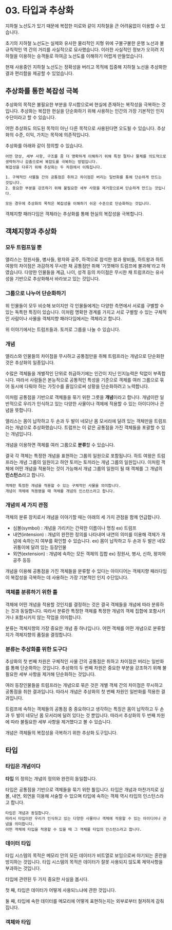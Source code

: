 # 03. 타입과 추상화

지하철 노선도가 있기 때문에 복잡한 미로와 같이 지하철을 큰 어려움없이 이용할 수 있습니다.

초기의 지하철 노선도는 실제와 유사한 물리적인 지형 위에 구불구불한 운행 노선과 불규칙적인 역 간의 거리를 사실적으로 묘사했습니다.
이러한 사실적인 정보가 오히려 지하철을 이용하는 승객들로 하여금 노선도를 이해하기 어렵게 만들었습니다.

현재 사용중인 지하철 노선도는 정확성을 버리고 목적에 집중해 지하철 노선을 추상화한 결과 편리함을 제공할 수 있었습니다.



## 추상화를 통한 복잡성 극복

추상화의 목적은 불필요한 부분을 무시함으로써 현실에 존재하는 복작성을 극복하는 것입니다.
추상화는 복잡한 현실을 단순화하기 위해 사용하는 인간의 가장 기본적인 인지 수단이라고 할 수 있습니다.

어떤 추상화도 의도된 목적이 아닌 다른 목적으로 사용된다면 오도될 수 있습니다.
추상화의 수준, 이익, 가치는 목적에 의존적입니다.

추상화를 아래와 같이 정의할 수 있습니다.

```
어떤 양상, 세부 사항, 구조를 좀 더 명확하게 이해하기 위해 특정 절차나 물체를 의도적으로 생략하거나 감춤으로써 복잡도를 극복하는 방법입니다.
복잡성을 다루기 위해 추상화는 두 차원에서 이뤄집니다.

1. 구체적인 사물들 간의 공통점은 취하고 차이점은 버리는 일반화를 통해 단순하게 만드는 것입니다.
2. 중요한 부분을 강조하기 위해 불필요한 세부 사항을 제거함으로써 단순하게 만드는 것입니다.

모든 경우에 추상화의 목적은 복잡성을 이해하기 쉬운 수준으로 단순화하는 것입니다.
```

객체지향 패러다임은 객체라는 추상화를 통해 현실의 복잡성을 극복합니다.



## 객체지향과 추상화

### 모두 트럼프일 뿐

앨리스는 정원사들, 병사들, 왕자와 공주, 하객으로 참석한 왕과 왕비들, 하트왕과 하트 여왕의 차이점은 과감하게 무시한 채 공통점만 취해 '기껏해야 트럼프에 불과해'라고 하였습니다.
다양한 인물들을 계급, 나이, 성격 등의 차이점은 무시한 채 트럼프라는 유사성을 기반으로 추상화해서 바라보고 있는 것입니다.



### 그룹으로 나누어 단순화하기

위 인물들이 모두 비슷해 보이지만 각 인물들에게는 다양한 측면에서 서로를 구별할 수 있는 독특한 특징이 있습니다.
이처럼 명확한 경계를 가지고 서로 구별할 수 있는 구체적인 사람이나 사물을 객체지향 패러다임에서는 객체라고 합니다.

위 이야기에서는 트럼프들과. 토끼로 그룹을 나눌 수 있습니다.



### 개념

앨리스와 인물들의 차이점을 무시하고 공통점만을 취해 트럼프라는 개념으로 단순화한 것은 추상화의 일종입니다.

수많은 객체들을 개별적인 단위로 취급하기에는 인간이 지닌 인지능력은 턱없이 부족합니다.
따라서 사람들은 본능적으로 공통적인 특성을 기준으로 객체를 여러 그룹으로 묶어 동시에 다뤄야 하는 가짓수를 줄임으로써 상황을 단순화하려고 노력합니다.

이처럼 공통점을 기반으로 객체들을 묶기 위한 그릇을 **개념**이라고 합니다.
개념이란 일반적으로 우리가 인식하고 있는 다양한 사물이나 객체에 적용할 수 있는 아이디어나 관념을 뜻합니다.

앨리스는 몸이 납작하고 두 손과 두 발이 네모난 몸 모서리에 달려 있는 객체만을 트럼프라는 개념으로 추상화했습니다.
트럼프는 이 같은 공통점을 가진 객체들을 포괄할 수 있는 개념입니다.

개념을 이용하면 객체를 여러 그룹으로 **분류**할 수 있습니다.

결국 각 객체는 특정한 개념을 표현하는 그룹의 일원으로 포함됩니다.
하트 여왕은 트럼프라는 개념 그룹의 일원이고 하얀 토끼는 토끼라는 개념 그룹의 일원입니다.
이처럼 객체에 어떤 개념을 적용하는 것이 가능해서 개념 그룹의 일원이 될 때 객체를 그 개념의 **인스턴스**라고 합니다.

```
객체란 특정한 개념을 적용할 수 있는 구체적인 사물을 의미합니다.
개념이 객체에 적용됐을 때 객체를 개념의 인스턴스라고 합니다.
```



### 개념의 세 가지 관점

객체의 분류 장치로서 개념을 이야기할 때는 아래의 세 가지 관점을 함께 언급합니다.

* 심볼(symbol) : 개념을 가리키는 간략한 이름이나 명칭 ex) 트럼프
* 내연(intension) : 개념의 완전한 정의를 나타내며 내연의 의미를 이용해 객체가 개념에 속하는지 여부를 확인할 수 있습니다. ex) 몸이 납작하고 두 손과 두 발은 네모 귀퉁이에 달려 있는 등장인물
* 외연(extension) : 개념에 속하는 모든 객체의 집합 ex) 정원사, 병사, 신하, 왕자와 공주 등등

개념을 이용해 공통점을 가진 객체들을 분류할 수 있다는 아이디어는 객체지향 패러다임이 복잡성을 극복하는 데 사용하는 가장 기본적인 인지 수단입니다.



### 객체를 분류하기 위한 틀

객체에 어떤 개념을 적용할 것인지를 결정하는 것은 결국 객체들을 개념에 따라 분류하는 것과 동일합니다.
따라서 분류란 특정한 객체를 특정한 개념의 객체 집합에 포함시키거나 포함시키지 않는 작업을 의미합니다.

분류는 객체지향의 가장 중요한 개념 중 하나입니다.
어떤 객체를 어떤 개념으로 분류할지가 객체지향의 품질을 결정합니다.



### 분류는 추상화를 위한 도구다

추상화의 첫 번째 차원은 구체적인 사물 간의 공통점은 취하고 차이점은 버리는 일반화를 통해 단순화하는 것입니다.
추상화의 두 번째 차원은 중요한 부분을 강조하기 위해 불필요한 세부 사항을 제거해 단순화하는 것입니다.

여러 등장인물들을 트럼프라는 개념으로 묶은 것은 개별 객체 간의 차이점은 무시하고 공통점을 취한 결과입니다.
따라서 개념은 추상화의 첫 번째 차원인 일반화를 적용한 결과입니다.

트럼프에 속하는 객체들의 공통점 중 중요하다고 생각하는 특징은 몸이 납작하고 두 손과 두 발이 네모난 몸 모서리에 달려 있다는 것 뿐입니다.
따라서 추상화의 두 번째 차원에 따라 불필요한 세부 사항을 제거했다고 볼 수 있습니다.

개념은 객체들의 복잡성을 극복하기 위한 추상화 도구입니다.



## 타입

### 타입은 개념이다

**타입** 의 정의는 개념의 정의와 완전히 동일합니다.

타입은 공통점을 기반으로 객체들을 묶기 위한 틀입니다.
타입은 개념과 마찬가지로 심볼, 내연, 외연을 이용해 서술할 수 있으며 타입에 속하는 객체 역시 타입의 인스턴스라고 합니다.

```
타입은 개념과 동일합니다.
따라서 타입이란 우리가 인식하고 있는 다양한 사물이나 객체에 적용할 수 있는 아이디어나 관념을 의미합니다.
어떤 객체에 타입을 적용할 수 있을 때 그 객체를 타입의 인스턴스라고 합니다.
```



### 데이터 타입

타입 시스템의 목적은 메모리 안의 모든 데이터가 비트열로 보임으로써 야기되는 혼란을 방지하는 것입니다.
타입 시스템의 목적은 데이터가 잘못 사용되지 않도록 제약사항을 부과하는 것입니다.

타입에 관련된 두 가지 중요한 사실을 봅시다.

첫 째, 타입은 데이터가 어떻게 사용되느냐에 관한 것입니다.

둘 째, 타입에 속한 데이터를 메모리에 어떻게 표현하는지는 외부로부터 철저하게 감춰집니다.



### 객체와 타입